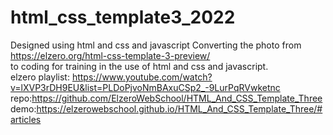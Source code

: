 # html_css_template3_2022
Designed using  html and css and javascript Converting the photo  from https://elzero.org/html-css-template-3-preview/ <br>to coding for training in the use of html and css and javascript. <br>
elzero playlist: https://www.youtube.com/watch?v=lXVP3rDH9EU&list=PLDoPjvoNmBAxuCSp2_-9LurPqRVwketnc<br>
repo:https://github.com/ElzeroWebSchool/HTML_And_CSS_Template_Three<br>
demo:https://elzerowebschool.github.io/HTML_And_CSS_Template_Three/#articles
